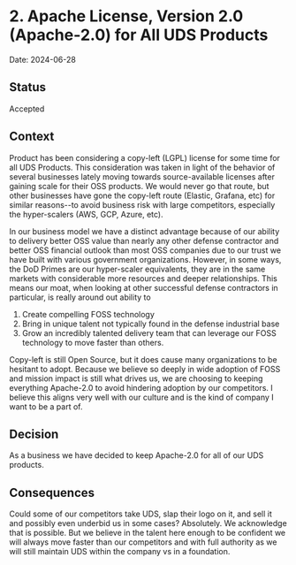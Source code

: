 # 2. Apache License, Version 2.0 (Apache-2.0) for All UDS Products

Date: 2024-06-28

## Status

Accepted

## Context

Product has been considering a copy-left (LGPL) license for some time for all
UDS Products. This consideration was taken in light of the behavior of several
businesses lately moving towards source-available licenses after gaining scale
for their OSS products. We would never go that route, but other businesses have
gone the copy-left route (Elastic, Grafana, etc) for similar reasons--to avoid
business risk with large competitors, especially the hyper-scalers (AWS, GCP,
Azure, etc).

In our business model we have a distinct advantage because of our ability to
delivery better OSS value than nearly any other defense contractor and better
OSS financial outlook than most OSS companies due to our trust we have built
with various government organizations. However, in some ways, the DoD Primes are
our hyper-scaler equivalents, they are in the same markets with considerable
more resources and deeper relationships. This means our moat, when looking at
other successful defense contractors in particular, is really around out ability
to

1. Create compelling FOSS technology
2. Bring in unique talent not typically found in the defense industrial base
3. Grow an incredibly talented delivery team that can leverage our FOSS
   technology to move faster than others.

Copy-left is still Open Source, but it does cause many organizations to be
hesitant to adopt. Because we believe so deeply in wide adoption of FOSS and
mission impact is still what drives us, we are choosing to keeping everything
Apache-2.0 to avoid hindering adoption by our competitors. I believe this aligns
very well with our culture and is the kind of company I want to be a part of.

## Decision

As a business we have decided to keep Apache-2.0 for all of our UDS products.

## Consequences

Could some of our competitors take UDS, slap their logo on it, and sell it and
possibly even underbid us in some cases? Absolutely. We acknowledge that is
possible. But we believe in the talent here enough to be confident we will
always move faster than our competitors and with full authority as we will still
maintain UDS within the company vs in a foundation.
